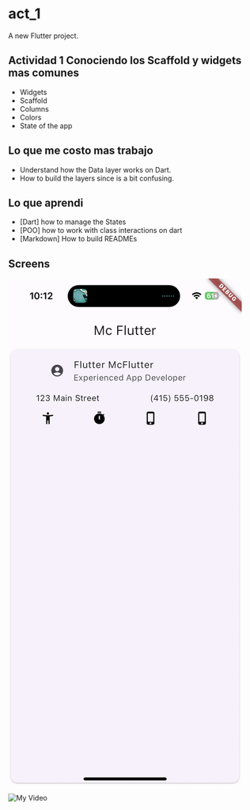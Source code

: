 # act_1

A new Flutter project.

## Actividad 1 Conociendo los Scaffold y widgets mas comunes

- Widgets
- Scaffold
- Columns
- Colors
- State of the app

## Lo que me costo mas trabajo

- Understand how the Data layer works on Dart.
- How to build the layers since is a bit confusing.

## Lo que aprendi

- [Dart] how to manage the States
- [POO] how to work with class interactions on dart
- [Markdown] How to build READMEs

## Screens

![My Image](./img/Screenshot.PNG)

![My Video](https://github.com/Darksw20/ITESO-Mobile-Repo/blob/main/act_1/img/video.gif?raw=true)
